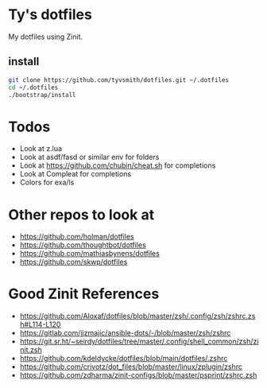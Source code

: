 # Ty's dotfiles
My dotfiles using Zinit.

## install
```sh
git clone https://github.com/tyvsmith/dotfiles.git ~/.dotfiles
cd ~/.dotfiles
./bootstrap/install
```

# Todos
- Look at z.lua
- Look at asdf/fasd or similar env for folders
- Look at https://github.com/chubin/cheat.sh for completions
- Look at Compleat for completions
- Colors for exa/ls


# Other repos to look at
- https://github.com/holman/dotfiles
- https://github.com/thoughtbot/dotfiles
- https://github.com/mathiasbynens/dotfiles
- https://github.com/skwp/dotfiles

# Good Zinit References
- https://github.com/Aloxaf/dotfiles/blob/master/zsh/.config/zsh/zshrc.zsh#L114-L120
- https://gitlab.com/jjzmajic/ansible-dots/-/blob/master/zsh/zshrc
- https://git.sr.ht/~seirdy/dotfiles/tree/master/.config/shell_common/zsh/zinit.zsh
- https://github.com/kdeldycke/dotfiles/blob/main/dotfiles/.zshrc
- https://github.com/crivotz/dot_files/blob/master/linux/zplugin/zshrc
- https://github.com/zdharma/zinit-configs/blob/master/psprint/zshrc.zsh